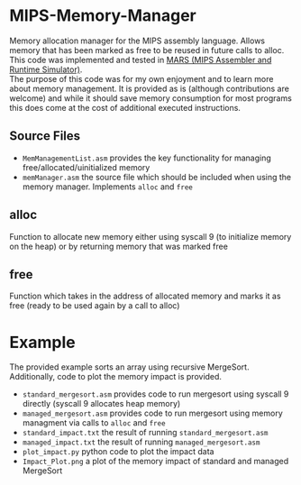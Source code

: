 # MIPS-Memory-Manager
Memory allocation manager for the MIPS assembly language. Allows memory that has been marked as free to be reused in future calls to alloc.  
This code was implemented and tested in [MARS (MIPS Assembler and Runtime Simulator)](http://courses.missouristate.edu/kenvollmar/mars/).  
The purpose of this code was for my own enjoyment and to learn more about memory management. It is provided as is (although contributions are welcome)
and while it should save memory consumption for most programs this does come at the cost of additional executed instructions.

## Source Files
* `MemManagementList.asm` provides the key functionality for managing free/allocated/uinitialized memory
* `memManager.asm` the source file which should be included when using the memory manager. Implements `alloc` and `free`

## alloc
Function to allocate new memory either using syscall 9 (to initialize memory on the heap) or by returning memory that was marked free

## free
Function which takes in the address of allocated memory and marks it as free (ready to be used again by a call to alloc)

# Example
The provided example sorts an array using recursive MergeSort.  Additionally, code to plot the memory impact is provided.
* `standard_mergesort.asm` provides code to run mergesort using syscall 9 directly (syscall 9 allocates heap memory)
* `managed_mergesort.asm` provides code to run mergesort using memory managment via calls to `alloc` and `free`
* `standard_impact.txt` the result of running `standard_mergesort.asm`
* `managed_impact.txt` the result of running `managed_mergesort.asm`
* `plot_impact.py` python code to plot the impact data
* `Impact_Plot.png` a plot of the memory impact of standard and managed MergeSort
